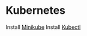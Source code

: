 # Kubernetes

Install [Minikube](https://minikube.sigs.k8s.io/docs/start/)
Install [Kubectl](https://kubernetes.io/docs/tasks/tools/)
